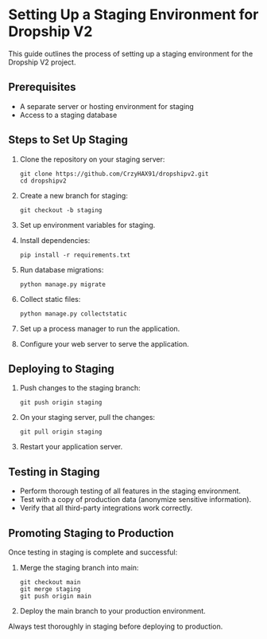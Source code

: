 # Setting Up a Staging Environment for Dropship V2

This guide outlines the process of setting up a staging environment for the Dropship V2 project.

## Prerequisites

- A separate server or hosting environment for staging
- Access to a staging database

## Steps to Set Up Staging

1. Clone the repository on your staging server:
   ```
   git clone https://github.com/CrzyHAX91/dropshipv2.git
   cd dropshipv2
   ```

2. Create a new branch for staging:
   ```
   git checkout -b staging
   ```

3. Set up environment variables for staging.

4. Install dependencies:
   ```
   pip install -r requirements.txt
   ```

5. Run database migrations:
   ```
   python manage.py migrate
   ```

6. Collect static files:
   ```
   python manage.py collectstatic
   ```

7. Set up a process manager to run the application.

8. Configure your web server to serve the application.

## Deploying to Staging

1. Push changes to the staging branch:
   ```
   git push origin staging
   ```

2. On your staging server, pull the changes:
   ```
   git pull origin staging
   ```

3. Restart your application server.

## Testing in Staging

- Perform thorough testing of all features in the staging environment.
- Test with a copy of production data (anonymize sensitive information).
- Verify that all third-party integrations work correctly.

## Promoting Staging to Production

Once testing in staging is complete and successful:

1. Merge the staging branch into main:
   ```
   git checkout main
   git merge staging
   git push origin main
   ```

2. Deploy the main branch to your production environment.

Always test thoroughly in staging before deploying to production.
